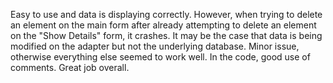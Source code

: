 Easy to use and data is displaying correctly. However, when trying to delete an element on the main form after already attempting to delete an element on the "Show Details" form, it crashes. It may be the case that data is being  modified on the adapter but not the underlying database. Minor issue, otherwise everything else seemed to work well. In the code, good use of comments. Great job overall.